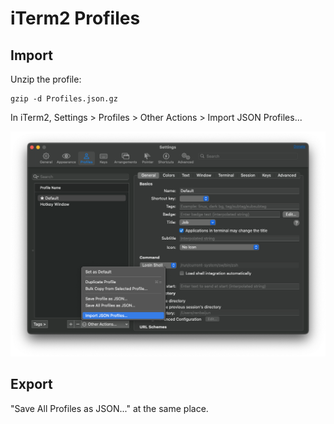 # iTerm2 Profiles

## Import

Unzip the profile:

``` shell
gzip -d Profiles.json.gz
```

In iTerm2, Settings > Profiles > Other Actions > Import JSON Profiles...

![Import Profiles](./iterm2-import-profiles.png)

## Export

"Save All Profiles as JSON..." at the same place.
